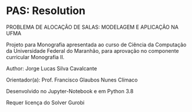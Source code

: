 # PAS: Resolution
PROBLEMA DE ALOCAÇÃO DE SALAS: MODELAGEM E APLICAÇÃO NA UFMA

Projeto para Monografia apresentada ao curso de Ciência da Computação da Universidade Federal do Maranhão, para aprovação no componente curricular Monografia II. 

Author: Jorge Lucas Silva Cavalcante

Orientador(a): Prof. Francisco Glaubos Nunes Clímaco

Desenvolvido no Jupyter-Notebook e em Python 3.8

Requer licença do Solver Gurobi

